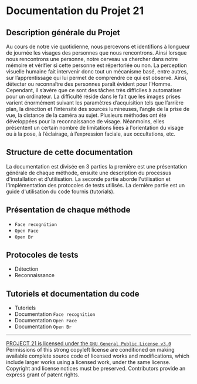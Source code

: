 # Documentation du Projet 21


## Description générale du Projet 
Au cours de notre vie quotidienne, nous percevons et identifions à longueur de journée les visages des personnes que nous rencontrons. Ainsi lorsque nous rencontrons une personne, notre cerveau va chercher dans notre mémoire et vérifier si cette personne est répertoriée ou non. La perception visuelle humaine fait intervenir donc tout un mécanisme basé, entre autres, sur l’apprentissage qui lui permet de comprendre ce qui est observé. Ainsi, détecter ou reconnaître des personnes paraît évident pour l’Homme. Cependant, il s’avère que ce sont des tâches très difficiles à automatiser pour un ordinateur. La difficulté réside dans le fait que les images prises varient énormément suivant les paramètres d’acquisition tels que l’arrière plan, la direction et l’intensité des sources lumineuses, l’angle de la prise de vue, la distance de la caméra au sujet. Plusieurs méthodes ont été développées pour la reconnaissance de visage. Néanmoins, elles présentent un certain nombre de limitations liées à l'orientation du visage ou à la pose, à l’éclairage, à l’expression faciale, aux occultations, etc.



## Structure de cette documentation
La documentation est divisée en 3 parties la première est une présentation générale de chaque méthode, ensuite une description du processus d'installation et d'utilisation. La seconde partie aborde l'utilisation et l'implémentation des protocoles de tests utilisés. La dernière partie est un guide d'utilisation du code fournis (tutorials).

## Présentation de chaque méthode
* `Face recognition`
* `Open Face`
* `Open Br`

## Protocoles de tests
* Détection
* Reconnaissance


## Tutoriels et documentation du code
* Tutoriels
* Documentation `Face recognition`
* Documentation `Open Face`
* Documentation  `Open Br`


---

[PROJECT 21 is licensed under the `GNU General Public License v3.0`](../about/license)
Permissions of this strong copyleft license are conditioned on making available complete source code of licensed works and modifications, which include larger works using a licensed work, under the same license. Copyright and license notices must be preserved. Contributors provide an express grant of patent rights.